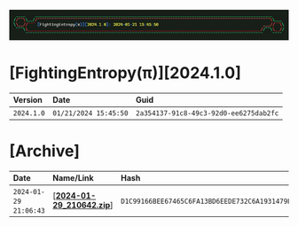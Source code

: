![label](https://github.com/mcc85s/FightingEntropy/blob/main/Version/2024.1.0/Docs/label.jpg)

# [FightingEntropy(π)][2024.1.0]

| Version    | Date                  | Guid                                   |
|:-----------|:----------------------|:---------------------------------------|
| `2024.1.0` | `01/21/2024 15:45:50` | `2a354137-91c8-49c3-92d0-ee6275dab2fc` |

# [Archive]
| Date                | Name/Link                                                                                                                   | Hash                                                             |
|:--------------------|:----------------------------------------------------------------------------------------------------------------------------|:-----------------------------------------------------------------|
| `2024-01-29 21:06:43` | [[**2024-01-29_210642.zip**](https://www.github.com/mcc85s/FightingEntropy/blob/main/Version/2024.1.0/Archive/2024-01-29_210642.zip)] | `D1C99166BEE67465C6FA13BD6EEDE732C6A1931479DE6DF8D290880830A25E6F` |
